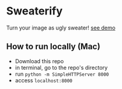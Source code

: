 # Sweaterify
Turn your image as ugly sweater!
[see demo](http://kosamari.github.io/sweaterify/)

## How to run locally (Mac)
 - Download this repo
 - in terminal, go to the repo's directory
 - run `python -m SimpleHTTPServer 8000`
 - access `localhost:8000`